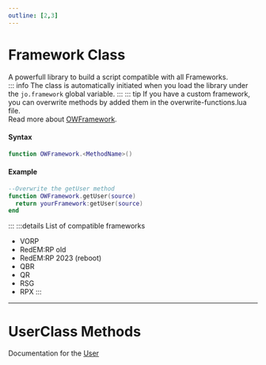 ```yaml
---
outline: [2,3]
---
```

# Framework Class

A powerfull library to build a script compatible with all Frameworks.  
::: info
The class is automatically initiated when you load the library under the `jo.framework` global variable.
:::
::: tip
If you have a custom framework, you can overwrite methods by added them in the overwrite-functions.lua file.  
Read more about [OWFramework](./OWFramework.md).
#### Syntax
```lua
function OWFramework.<MethodName>()
```
#### Example
```lua
--Overwrite the getUser method
function OWFramework.getUser(source)
  return yourFramework:getUser(source)
end
```
:::
:::details List of compatible frameworks
* VORP
* RedEM:RP old
* RedEM:RP 2023 (reboot)
* QBR
* QR
* RSG
* RPX
:::


<!--@include: ./autodoc/autodoc_framework_bridge_functions.md#group_3-->



---



# UserClass Methods
Documentation for the [User](./user.md) 